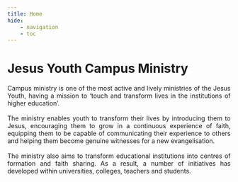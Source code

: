 ```yaml
---
title: Home
hide:
    - navigation
    - toc
---
```


# Jesus Youth Campus Ministry
<div style="text-align: justify">
Campus ministry is one of the most active and lively ministries of the Jesus Youth, having a mission to ‘touch and transform lives in the institutions of higher education’.
<br>
<br>
The ministry enables youth to transform their lives by introducing them to Jesus, encouraging them to grow in a continuous experience of faith, equipping them to be capable of communicating their experience to others and helping them become genuine witnesses for a new evangelisation.
<br>
<br>
The ministry also aims to transform educational institutions into centres of formation and faith sharing. As a result, a number of initiatives has developed within universities, colleges, teachers and students.
</div>